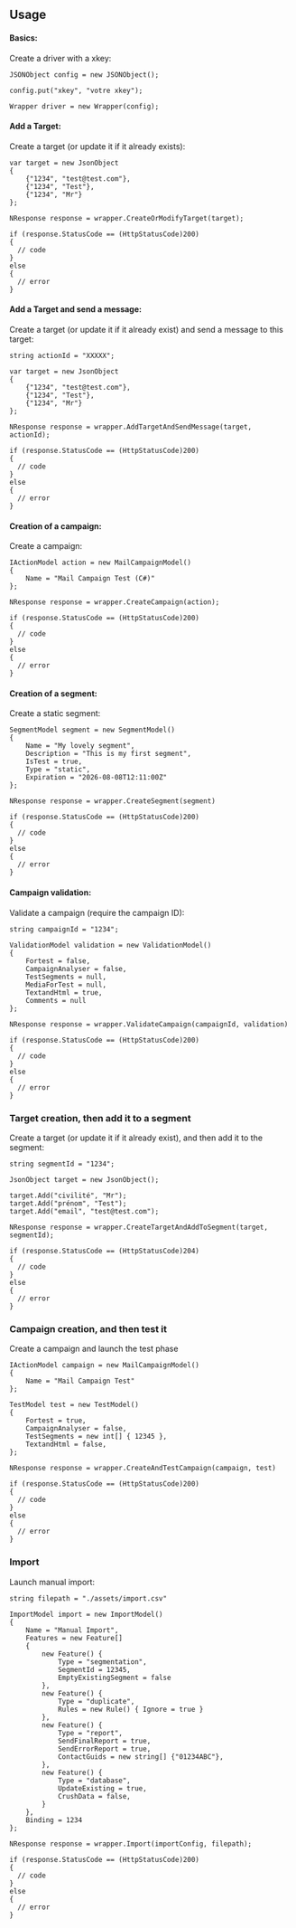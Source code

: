 Usage
--

#### Basics:

Create a driver with a xkey:
```chsharp
JSONObject config = new JSONObject();

config.put("xkey", "votre xkey");

Wrapper driver = new Wrapper(config);
```

#### Add a Target:

Create a target (or update it if it already exists):
```chsharp
var target = new JsonObject
{
    {"1234", "test@test.com"},
    {"1234", "Test"},
    {"1234", "Mr"}
};

NResponse response = wrapper.CreateOrModifyTarget(target);

if (response.StatusCode == (HttpStatusCode)200)
{
  // code
}
else
{
  // error
}
```

#### Add a Target and send a message:

Create a target (or update it if it already exist) and send a message to this target:
```chsharp
string actionId = "XXXXX";

var target = new JsonObject
{
    {"1234", "test@test.com"},
    {"1234", "Test"},
    {"1234", "Mr"}
};

NResponse response = wrapper.AddTargetAndSendMessage(target, actionId);

if (response.StatusCode == (HttpStatusCode)200)
{
  // code
}
else
{
  // error
}
```

#### Creation of a campaign:

Create a campaign:
```chsharp
IActionModel action = new MailCampaignModel()
{
    Name = "Mail Campaign Test (C#)"
};

NResponse response = wrapper.CreateCampaign(action);

if (response.StatusCode == (HttpStatusCode)200)
{
  // code
}
else
{
  // error
}
```
#### Creation of a segment:

Create a static segment:
```chsharp
SegmentModel segment = new SegmentModel()
{
    Name = "My lovely segment",
    Description = "This is my first segment",
    IsTest = true,
    Type = "static",
    Expiration = "2026-08-08T12:11:00Z"
};

NResponse response = wrapper.CreateSegment(segment)

if (response.StatusCode == (HttpStatusCode)200)
{
  // code
}
else
{
  // error
}
```

#### Campaign validation:

Validate a campaign (require the campaign ID):

```chsharp
string campaignId = "1234";

ValidationModel validation = new ValidationModel()
{
    Fortest = false,
    CampaignAnalyser = false,
    TestSegments = null,
    MediaForTest = null,
    TextandHtml = true,
    Comments = null
};

NResponse response = wrapper.ValidateCampaign(campaignId, validation)

if (response.StatusCode == (HttpStatusCode)200)
{
  // code
}
else
{
  // error
}
```

### Target creation, then add it to a segment

Create a target (or update it if it already exist), and then add it to the segment:

```chsharp
string segmentId = "1234";

JsonObject target = new JsonObject();

target.Add("civilité", "Mr");
target.Add("prénom", "Test");
target.Add("email", "test@test.com");

NResponse response = wrapper.CreateTargetAndAddToSegment(target, segmentId);

if (response.StatusCode == (HttpStatusCode)204)
{
  // code
}
else
{
  // error
}
```

### Campaign creation, and then test it

Create a campaign and launch the test phase

```chsharp
IActionModel campaign = new MailCampaignModel()
{
    Name = "Mail Campaign Test"
};

TestModel test = new TestModel()
{
    Fortest = true,
    CampaignAnalyser = false,
    TestSegments = new int[] { 12345 },
    TextandHtml = false,
};

NResponse response = wrapper.CreateAndTestCampaign(campaign, test)

if (response.StatusCode == (HttpStatusCode)200)
{
  // code
}
else
{
  // error
}
```

### Import

Launch manual import:
```chsharp
string filepath = "./assets/import.csv"

ImportModel import = new ImportModel()
{
    Name = "Manual Import",
    Features = new Feature[]
    {
        new Feature() {
            Type = "segmentation",
            SegmentId = 12345,
            EmptyExistingSegment = false
        },
        new Feature() {
            Type = "duplicate",
            Rules = new Rule() { Ignore = true }
        },
        new Feature() {
            Type = "report",
            SendFinalReport = true,
            SendErrorReport = true,
            ContactGuids = new string[] {"01234ABC"},
        },
        new Feature() {
            Type = "database",
            UpdateExisting = true,
            CrushData = false,
        }
    },
    Binding = 1234
};

NResponse response = wrapper.Import(importConfig, filepath);

if (response.StatusCode == (HttpStatusCode)200)
{
  // code
}
else
{
  // error
}
```
